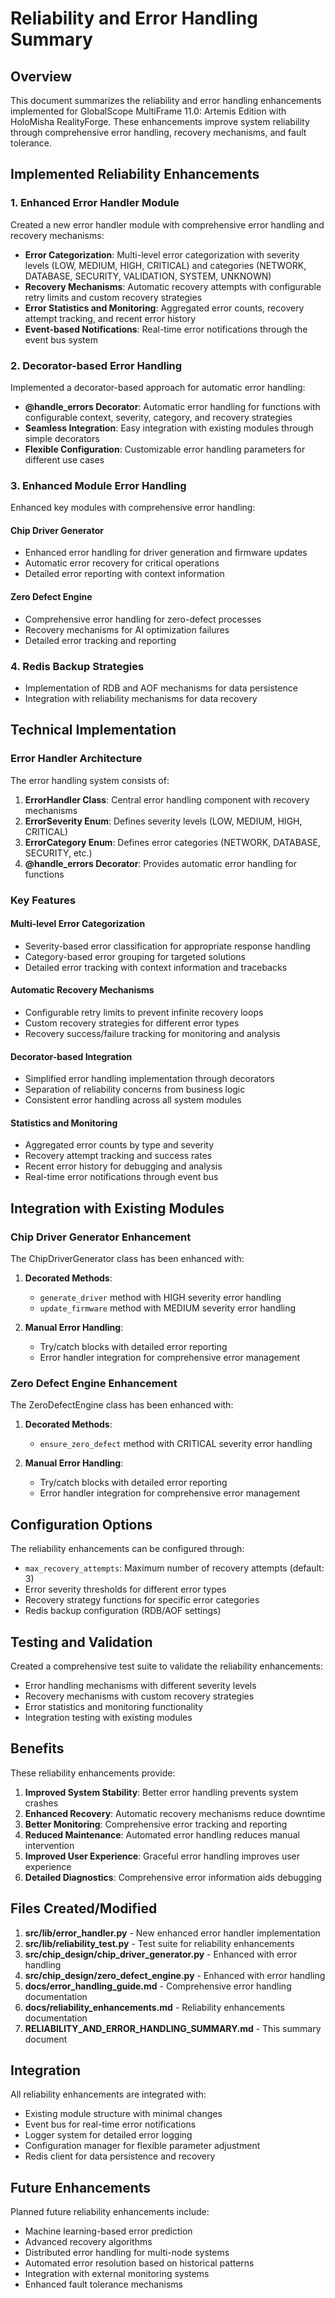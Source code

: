 # Reliability and Error Handling Summary

## Overview

This document summarizes the reliability and error handling enhancements implemented for GlobalScope MultiFrame 11.0: Artemis Edition with HoloMisha RealityForge. These enhancements improve system reliability through comprehensive error handling, recovery mechanisms, and fault tolerance.

## Implemented Reliability Enhancements

### 1. Enhanced Error Handler Module

Created a new error handler module with comprehensive error handling and recovery mechanisms:

- **Error Categorization**: Multi-level error categorization with severity levels (LOW, MEDIUM, HIGH, CRITICAL) and categories (NETWORK, DATABASE, SECURITY, VALIDATION, SYSTEM, UNKNOWN)
- **Recovery Mechanisms**: Automatic recovery attempts with configurable retry limits and custom recovery strategies
- **Error Statistics and Monitoring**: Aggregated error counts, recovery attempt tracking, and recent error history
- **Event-based Notifications**: Real-time error notifications through the event bus system

### 2. Decorator-based Error Handling

Implemented a decorator-based approach for automatic error handling:

- **@handle_errors Decorator**: Automatic error handling for functions with configurable context, severity, category, and recovery strategies
- **Seamless Integration**: Easy integration with existing modules through simple decorators
- **Flexible Configuration**: Customizable error handling parameters for different use cases

### 3. Enhanced Module Error Handling

Enhanced key modules with comprehensive error handling:

#### Chip Driver Generator
- Enhanced error handling for driver generation and firmware updates
- Automatic error recovery for critical operations
- Detailed error reporting with context information

#### Zero Defect Engine
- Comprehensive error handling for zero-defect processes
- Recovery mechanisms for AI optimization failures
- Detailed error tracking and reporting

### 4. Redis Backup Strategies
- Implementation of RDB and AOF mechanisms for data persistence
- Integration with reliability mechanisms for data recovery

## Technical Implementation

### Error Handler Architecture

The error handling system consists of:

1. **ErrorHandler Class**: Central error handling component with recovery mechanisms
2. **ErrorSeverity Enum**: Defines severity levels (LOW, MEDIUM, HIGH, CRITICAL)
3. **ErrorCategory Enum**: Defines error categories (NETWORK, DATABASE, SECURITY, etc.)
4. **@handle_errors Decorator**: Provides automatic error handling for functions

### Key Features

#### Multi-level Error Categorization
- Severity-based error classification for appropriate response handling
- Category-based error grouping for targeted solutions
- Detailed error tracking with context information and tracebacks

#### Automatic Recovery Mechanisms
- Configurable retry limits to prevent infinite recovery loops
- Custom recovery strategies for different error types
- Recovery success/failure tracking for monitoring and analysis

#### Decorator-based Integration
- Simplified error handling implementation through decorators
- Separation of reliability concerns from business logic
- Consistent error handling across all system modules

#### Statistics and Monitoring
- Aggregated error counts by type and severity
- Recovery attempt tracking and success rates
- Recent error history for debugging and analysis
- Real-time error notifications through event bus

## Integration with Existing Modules

### Chip Driver Generator Enhancement

The ChipDriverGenerator class has been enhanced with:

1. **Decorated Methods**:
   - `generate_driver` method with HIGH severity error handling
   - `update_firmware` method with MEDIUM severity error handling

2. **Manual Error Handling**:
   - Try/catch blocks with detailed error reporting
   - Error handler integration for comprehensive error management

### Zero Defect Engine Enhancement

The ZeroDefectEngine class has been enhanced with:

1. **Decorated Methods**:
   - `ensure_zero_defect` method with CRITICAL severity error handling

2. **Manual Error Handling**:
   - Try/catch blocks with detailed error reporting
   - Error handler integration for comprehensive error management

## Configuration Options

The reliability enhancements can be configured through:

- `max_recovery_attempts`: Maximum number of recovery attempts (default: 3)
- Error severity thresholds for different error types
- Recovery strategy functions for specific error categories
- Redis backup configuration (RDB/AOF settings)

## Testing and Validation

Created a comprehensive test suite to validate the reliability enhancements:

- Error handling mechanisms with different severity levels
- Recovery mechanisms with custom recovery strategies
- Error statistics and monitoring functionality
- Integration testing with existing modules

## Benefits

These reliability enhancements provide:

1. **Improved System Stability**: Better error handling prevents system crashes
2. **Enhanced Recovery**: Automatic recovery mechanisms reduce downtime
3. **Better Monitoring**: Comprehensive error tracking and reporting
4. **Reduced Maintenance**: Automated error handling reduces manual intervention
5. **Improved User Experience**: Graceful error handling improves user experience
6. **Detailed Diagnostics**: Comprehensive error information aids debugging

## Files Created/Modified

1. **src/lib/error_handler.py** - New enhanced error handler implementation
2. **src/lib/reliability_test.py** - Test suite for reliability enhancements
3. **src/chip_design/chip_driver_generator.py** - Enhanced with error handling
4. **src/chip_design/zero_defect_engine.py** - Enhanced with error handling
5. **docs/error_handling_guide.md** - Comprehensive error handling documentation
6. **docs/reliability_enhancements.md** - Reliability enhancements documentation
7. **RELIABILITY_AND_ERROR_HANDLING_SUMMARY.md** - This summary document

## Integration

All reliability enhancements are integrated with:

- Existing module structure with minimal changes
- Event bus for real-time error notifications
- Logger system for detailed error logging
- Configuration manager for flexible parameter adjustment
- Redis client for data persistence and recovery

## Future Enhancements

Planned future reliability enhancements include:

- Machine learning-based error prediction
- Advanced recovery algorithms
- Distributed error handling for multi-node systems
- Automated error resolution based on historical patterns
- Integration with external monitoring systems
- Enhanced fault tolerance mechanisms
